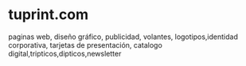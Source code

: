 tuprint.com
===========

paginas web, diseño gráfico, publicidad, volantes, logotipos,identidad corporativa, tarjetas de presentación, catalogo digital,tripticos,dipticos,newsletter
